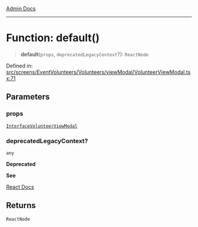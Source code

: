 [Admin Docs](/)

***

# Function: default()

> **default**(`props`, `deprecatedLegacyContext`?): `ReactNode`

Defined in: [src/screens/EventVolunteers/Volunteers/viewModal/VolunteerViewModal.tsx:71](https://github.com/PalisadoesFoundation/talawa-admin/blob/main/src/screens/EventVolunteers/Volunteers/viewModal/VolunteerViewModal.tsx#L71)

## Parameters

### props

[`InterfaceVolunteerViewModal`](../interfaces/InterfaceVolunteerViewModal.md)

### deprecatedLegacyContext?

`any`

**Deprecated**

**See**

[React Docs](https://legacy.reactjs.org/docs/legacy-context.html#referencing-context-in-lifecycle-methods)

## Returns

`ReactNode`
